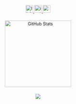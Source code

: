 <!--
<div align="center">
  <img height="150" src="https://media.giphy.com/media/M9gbBd9nbDrOTu1Mqx/giphy.gif"  />
</div>
-->

###

<div align="center">
  <a href="https://www.linkedin.com/in/atílio-frança" target="_blank"><img src="https://img.shields.io/static/v1?message=LinkedIn&logo=linkedin&label=&color=0077B5&logoColor=white&labelColor=&style=for-the-badge" height="25" alt="linkedin logo"  />
  <a href="https://instagram.com/atilio.franca" target="_blank"><img src="https://img.shields.io/static/v1?message=Instagram&logo=instagram&label=&color=F56040&logoColor=white&labelColor=&style=for-the-badge" height="25" alt="instagram logo"  />
  <a href = "mailto:atiliofranca@gmail.com"><img src="https://img.shields.io/static/v1?message=Gmail&logo=gmail&label=&color=FF0000&logoColor=white&labelColor=&style=for-the-badge" height="25" alt="gmail logo"  />
</div>

###

<div align="center">
  <!--<img src="https://streak-stats.demolab.com?user=atiliofranca&locale=en&mode=daily&theme=dark&hide_border=false&border_radius=5&order=3" height="220" alt="streak graph"  />-->
  <img alt="GitHub Stats" height="220" src="https://github-readme-stats.vercel.app/api/top-langs/?username=atiliofranca&theme=tokyonight&layout=compact&custom_title=Tecnologias&langs_count=9" /> 
</div>

###

<p align="center">
  <a href="https://skillicons.dev">
    <img src="https://skillicons.dev/icons?i=linux,py,vscode,azure,docker,kubernetes,terraform,grafana" />
  </a>
</p>

###

